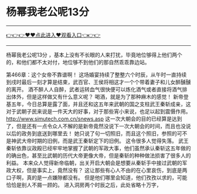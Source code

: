 # 杨幂我老公呢13分

<hr/> <a href="https://github.com/siguaha/najh/issues/2">👉👉👉♥♥点此进入♥观看入口👈👉👉</a><hr/>

杨幂我老公呢13分
 ，基本上没有不长眼的人来打扰，毕竟地位够得上他们两个的，和他们都不太对付，地位够不到他们的那自然乖乖靠边站。

第466章：这个女帝不靠谱啊！
    这场婚宴持续了整整六个时辰，从午时一直持续到戌时最后一刻才算是结束，武百官、王侯将相这才一个个带着妻子和儿女醉醺醺的离开。
    酒不醉人人自醉，武者运转血气很快便可以炼化酒气或者直接将酒气排出体外，但是这样做又有什么意义呢？
    喝酒，就是为了那种麻木的感觉！
    新帝登基五年，今日总算是露了面，并且还和这五年来武朝的国之支柱武王秦斩成亲，这对于武朝子民来说是一件天大的好事，对于那些宵小来说，也足以起到震慑作用。
    http://www.simutech.com.cn/snews.asp
    这一次大朝会的目的已经算是达到了，但是还有一点令众人不解的是新帝竟然没说下一次大朝会的时间，而且也没说以后的政务到底送到哪里去！
    她只说了句一切照旧，而且这个照旧，参照的可不是神武大帝时期的旧例，而是武王秦斩定下的旧例。
    这令很多人觉得失落。
    武王秦斩依靠议政殿已经牢牢地掌握了武朝的军政大事，他们虽然承认秦斩这五年做的的确出色，甚至比武朝的历代大帝更像大帝，但是秦斩的种种做法损害了很多人的利益。
    本来众人觉得新帝临朝，出关开启大朝会是想要从秦斩手中接过武朝的军政大权，但是事实上，竟然没有？
    这让那些有心人不由的在心里哀伤，到底是两口子啊，真的是一点嫌隙都没有。
    但是他们哪里会知道，他们孜孜以求的，可能恰恰是别人不屑一顾的。
    进入洞房两个时辰之后，此处省略十万字，
